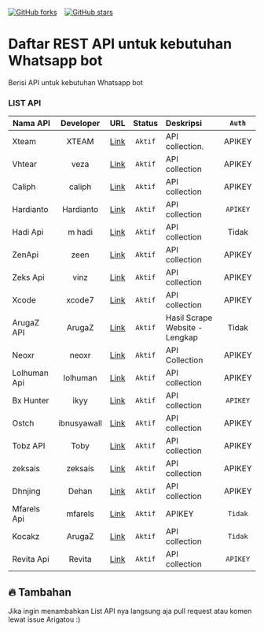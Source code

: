 [![GitHub forks](https://img.shields.io/github/forks/inirey/API-COLLECTION?style=social)](https://github.com/inirey/API-COLLECTION/network) &nbsp;&nbsp; [![GitHub stars](https://img.shields.io/github/stars/inirey/API-COLLECTION?style=social)](https://github.com/inirey/API-COLLECTION/stargazers)

# Daftar REST API untuk kebutuhan Whatsapp bot

Berisi API untuk kebutuhan Whatsapp bot

### LIST API

| Nama API        | Developer | URL | Status  | Deskripsi | `Auth` |
| --------------- |:---------:|:---:|:-------:|:----------|:------:|
| Xteam | XTEAM | [Link](https://xteam.xyz) | `Aktif` | API collection. | APIKEY |
| Vhtear | veza | [Link](https://vhtear.com) | `Aktif` | API collection | APIKEY |
| Caliph | caliph | [Link](https://caliph71.xyz) | `Aktif` | API collection | APIKEY |
| Hardianto | Hardianto | [Link](https://hardianto.xyz) | `Aktif` | API collection | `APIKEY` |
| Hadi Api | m hadi | [Link](https://hadi-api.herokuapp.com/api) | `Aktif` | API collection | Tidak |
| ZenApi | zeen | [Link](https://zenzapi.xyz) | `Aktif` | API collection | APIKEY |
| Zeks Api | vinz | [Link](https://zeks.me) | `Aktif` | API collection | APIKEY |
| Xcode | xcode7 | [Link](https://api-xcoders.xyz/) | `Aktif` | API collection | APIKEY |
| ArugaZ API | ArugaZ | [Link](https://restfulapi.my.id/arugaz) | `Aktif` | Hasil Scrape Website - Lengkap | Tidak |
| Neoxr | neoxr | [Link](https://api.neoxr.eu.org) | `Aktif` | API Collection | APIKEY |
| Lolhuman Api| lolhuman | [Link](https://api.lolhuman.xyz) | `Aktif` | API collection | APIKEY |
| Bx Hunter | ikyy | [Link](https://bx-hunter.herokuapp.com) | `Aktif` | API collection | `APIKEY` |
| Ostch | ibnusyawall | [Link](https://ostch.herokuapp.com) | `Aktif` | API collection | APIKEY |
| Tobz API | Toby | [Link](https://tobz-api.herokuapp.com) | `Aktif` | API collection | APIKEY |
| zeksais | zeksais | [Link](http://zekais-api.herokuapp.com) | `Aktif` | API collection | APIKEY |
| Dhnjing | Dehan | [Link](https://dhnjing.xyz) | `Aktif` | API collection | APIKEY |
| Mfarels Api | mfarels | [Link](https://www.mfarels.id) | `Aktif` | APIKEY | `Tidak` |
| Kocakz | ArugaZ | [Link](https://kocakz.herokuapp.com) | `Aktif` | API collection | `Tidak` |
| Revita Api | Revita | [Link](https://revita.herokuapp.com) | `Aktif` | API collection | `APIKEY` |

## :fire: Tambahan

Jika ingin menambahkan List API nya langsung aja pull request atau komen lewat issue Arigatou :)
